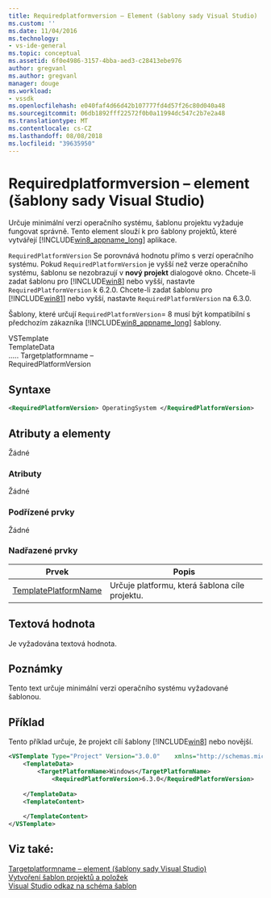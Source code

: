 ```yaml
---
title: Requiredplatformversion – Element (šablony sady Visual Studio) | Dokumentace Microsoftu
ms.custom: ''
ms.date: 11/04/2016
ms.technology:
- vs-ide-general
ms.topic: conceptual
ms.assetid: 6f0e4986-3157-4bba-aed3-c28413ebe976
author: gregvanl
ms.author: gregvanl
manager: douge
ms.workload:
- vssdk
ms.openlocfilehash: e040faf4d66d42b107777fd4d57f26c80d040a48
ms.sourcegitcommit: 06db1892fff22572f0b0a11994dc547c2b7e2a48
ms.translationtype: MT
ms.contentlocale: cs-CZ
ms.lasthandoff: 08/08/2018
ms.locfileid: "39635950"
---
```

# <a name="requiredplatformversion-element-visual-studio-templates"></a>Requiredplatformversion – element (šablony sady Visual Studio)
Určuje minimální verzi operačního systému, šablonu projektu vyžaduje fungovat správně. Tento element slouží k pro šablony projektů, které vytvářejí [!INCLUDE[win8_appname_long](../debugger/includes/win8_appname_long_md.md)] aplikace.  
  
 `RequiredPlatformVersion` Se porovnává hodnotu přímo s verzí operačního systému. Pokud `RequiredPlatformVersion` je vyšší než verze operačního systému, šablonu se nezobrazují v **nový projekt** dialogové okno. Chcete-li zadat šablonu pro [!INCLUDE[win8](../debugger/includes/win8_md.md)] nebo vyšší, nastavte `RequiredPlatformVersion` k 6.2.0. Chcete-li zadat šablonu pro [!INCLUDE[win81](../debugger/includes/win81_md.md)] nebo vyšší, nastavte `RequiredPlatformVersion` na 6.3.0.  
  
 Šablony, které určují `RequiredPlatformVersion`= 8 musí být kompatibilní s předchozím zákazníka [!INCLUDE[win8_appname_long](../debugger/includes/win8_appname_long_md.md)] šablony.  
  
 VSTemplate  
TemplateData  
..... Targetplatformname –  
RequiredPlatformVersion  
  
## <a name="syntax"></a>Syntaxe  
  
```xml  
<RequiredPlatformVersion> OperatingSystem </RequiredPlatformVersion>  
```  
  
## <a name="attributes-and-elements"></a>Atributy a elementy  
 Žádné  
  
### <a name="attributes"></a>Atributy  
 Žádné  
  
### <a name="child-elements"></a>Podřízené prvky  
 Žádné  
  
### <a name="parent-elements"></a>Nadřazené prvky  
  
|Prvek|Popis|  
|-------------|-----------------|  
|[TemplatePlatformName](../extensibility/templatedata-element-visual-studio-templates.md)|Určuje platformu, která šablona cíle projektu.|  
  
## <a name="text-value"></a>Textová hodnota  
 Je vyžadována textová hodnota.  
  
## <a name="remarks"></a>Poznámky  
 Tento text určuje minimální verzi operačního systému vyžadované šablonou.  
  
## <a name="example"></a>Příklad  
 Tento příklad určuje, že projekt cílí šablony [!INCLUDE[win8](../debugger/includes/win8_md.md)] nebo novější.  
  
```xml  
<VSTemplate Type="Project" Version="3.0.0"    xmlns="http://schemas.microsoft.com/developer/vstemplate/2005">  
    <TemplateData>  
        <TargetPlatformName>Windows</TargetPlatformName>  
            <RequiredPlatformVersion>6.3.0</RequiredPlatformVersion>  
  
    </TemplateData>  
    <TemplateContent>  
  
    </TemplateContent>  
</VSTemplate>  
```  
  
## <a name="see-also"></a>Viz také:  
 [Targetplatformname – element (šablony sady Visual Studio)](../extensibility/targetplatformname-element-visual-studio-templates.md)   
 [Vytvoření šablon projektů a položek](../ide/creating-project-and-item-templates.md)   
 [Visual Studio odkaz na schéma šablon](../extensibility/visual-studio-template-schema-reference.md)